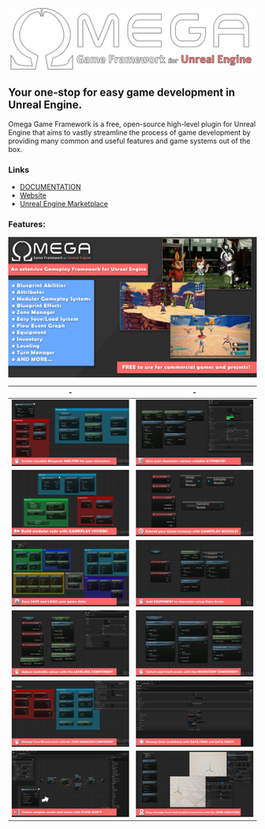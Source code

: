 <p align="center"><img src="docs/images/Omega logo.png" alt="drawing" width="700"/></p>

<p align="center"> <h2>Your one-stop for easy game development in Unreal Engine. </h2></p>

Omega Game Framework is a free, open-source high-level plugin for Unreal Engine that aims to vastly streamline the process of game development by providing many common and useful features and game systems out of the box. 
### Links
* [DOCUMENTATION](docs/documentation.md)
* [Website](https://www.studiosyndicat.com/omegagameframework)
* [Unreal Engine Marketplace](https://www.unrealengine.com/marketplace/en-US/product/2ca6202e55f44cfd82659fbca6591603)

### Features:
![alt text](docs/images/Screenshots/OGF_0.png)

|-|-|
|-|-|
| ![alt text](docs/images/Screenshots/OGF_1_abilities.png) | ![alt text](docs/images/Screenshots/OGF_2_attributes.png)
| ![alt text](docs/images/Screenshots/OGF_3_Systems.png) | ![alt text](docs/images/Screenshots/OGF_4_modules.png)
| ![alt text](docs/images/Screenshots/OGF_5_save.png) | ![alt text](docs/images/Screenshots/OGF_6_equipment.png)
| ![alt text](docs/images/Screenshots/OGF_7_XP.png) | ![alt text](docs/images/Screenshots/OGF_8_inventory.png)
| ![alt text](docs/images/Screenshots/OGF_9_turnOrder.png) | ![alt text](docs/images/Screenshots/OGF_10_dataItems.png)
| ![alt text](docs/images/Screenshots/OGF_11_flowAsset.png) | ![alt text](docs/images/Screenshots/OGF_12_zoneManager.png)
